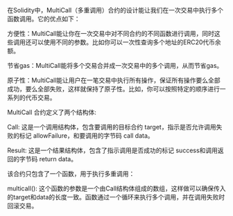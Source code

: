 在Solidity中，MultiCall（多重调用）合约的设计能让我们在一次交易中执行多个函数调用。它的优点如下：

方便性：MultiCall能让你在一次交易中对不同合约的不同函数进行调用，同时这些调用还可以使用不同的参数。比如你可以一次性查询多个地址的ERC20代币余额。

节省gas：MultiCall能将多个交易合并成一次交易中的多个调用，从而节省gas。

原子性：MultiCall能让用户在一笔交易中执行所有操作，保证所有操作要么全部成功，要么全部失败，这样就保持了原子性。比如，你可以按照特定的顺序进行一系列的代币交易。


MultiCall 合约定义了两个结构体:

Call: 这是一个调用结构体，包含要调用的目标合约 target，指示是否允许调用失败的标记 allowFailure，和要调用的字节码 call data。

Result: 这是一个结果结构体，包含了指示调用是否成功的标记 success和调用返回的字节码 return data。

该合约只包含了一个函数，用于执行多重调用：

multicall(): 这个函数的参数是一个由Call结构体组成的数组，这样做可以确保传入的target和data的长度一致。函数通过一个循环来执行多个调用，并在调用失败时回滚交易。